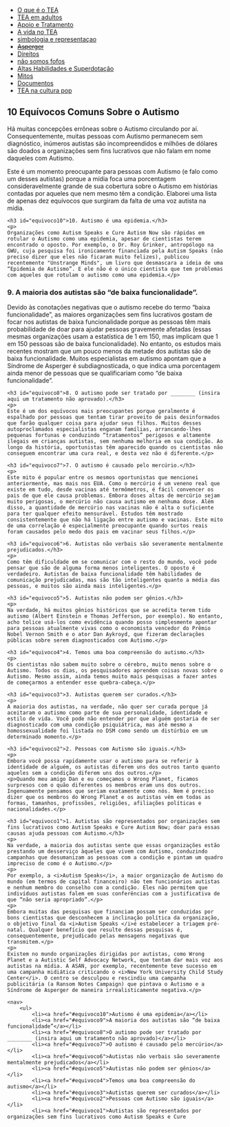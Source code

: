 <html lang="pt-BR">
<head>
    <meta charset="UTF-8">
    <title>10 Equívocos Comuns Sobre o Autismo</title>
</head>
<body>
<div class="navbar">
  <div class="navbar-inner">
      <ul class="nav">
      <li><a href= "/pages/autismo/autismo.html">O que é o TEA</a></li>
      <li><a href= "/pages/autismo/teadultos.html">TEA em adultos</a></li>
      <li><a href= "/pages/autismo/apoioetratamento.html">Apoio e Tratamento</a></li>
        <li><a href= "/pages/autismo/vidanotea.html">A vida no TEA</a></li>
        <li><a href= "/pages/autismo/identificadao.html">simbologia e representaçao</a></li>
        <li><a href= "/pages/autismo/asperger.html"> <del>Asperger</del></a></li>
        <li><a href= "/pages/autismo/direitos.html">Direitos</a></li>
        <li><a href= "/pages/autismo/fofos.html">não somos fofos</a></li>
        <li><a href= "/pages/autismo/habilidades.html">Altas Habilidades e Superdotação</a></li>
        <li><a href= "/pages/autismo/mitos.html">Mitos</a></li>
          <li><a href= "/pages/autismo/documentos.html">Documentos</a></li>
          <li><a href= "/pages/autismo/namidia.html">TEA na cultura pop</a></li>
      </ul>
  </div>
</div>
<p>
<p>
    <h2>10 Equívocos Comuns Sobre o Autismo</h2>
    <p>
    Há muitas concepções errôneas sobre o Autismo circulando por aí. Consequentemente, muitas pessoas com Autismo permanecem sem diagnóstico, inúmeros autistas são incompreendidos e milhões de dólares são doados a organizações sem fins lucrativos que não falam em nome daqueles com Autismo.</p>
    <p>Este é um momento preocupante para pessoas com Autismo (e falo como um desses autistas) porque a mídia foca uma porcentagem consideravelmente grande de sua cobertura sobre o Autismo em histórias contadas por aqueles que nem mesmo têm a condição. Elaborei uma lista de apenas dez equívocos que surgiram da falta de uma voz autista na mídia.</p>

    <h3 id="equivoco10">10. Autismo é uma epidemia.</h3>
    <p>
    Organizações como Autism Speaks e Cure Autism Now são rápidas em rotular o Autismo como uma epidemia, apesar de cientistas terem encontrado o oposto. Por exemplo, o Dr. Roy Grinker, antropólogo na GWU, cuja pesquisa foi ironicamente financiada pela Autism Speaks (não preciso dizer que eles não ficaram muito felizes), publicou recentemente "Unstrange Minds", um livro que desmascara a ideia de uma “Epidemia de Autismo”. E ele não é o único cientista que tem problemas com aqueles que rotulam o autismo como uma epidemia.</p>
<p>
    <h3 id="equivoco9">9. A maioria dos autistas são “de baixa funcionalidade”.</h3>
    <p>
    Devido às conotações negativas que o autismo recebe do termo “baixa funcionalidade”, as maiores organizações sem fins lucrativos gostam de focar nos autistas de baixa funcionalidade porque as pessoas têm mais probabilidade de doar para ajudar pessoas gravemente afetadas (essas mesmas organizações usam a estatística de 1 em 150, mas implicam que 1 em 150 pessoas são de baixa funcionalidade). No entanto, os estudos mais recentes mostram que um pouco menos da metade dos autistas são de baixa funcionalidade. Muitos especialistas em autismo apontam que a Síndrome de Asperger é subdiagnosticada, o que indica uma porcentagem ainda menor de pessoas que se qualificariam como “de baixa funcionalidade”.</p>

    <h3 id="equivoco8">8. O autismo pode ser tratado por ________ (insira aqui um tratamento não aprovado).</h3>
    <p>
    Este é um dos equívocos mais preocupantes porque geralmente é espalhado por pessoas que tentam tirar proveito de pais desinformados que farão qualquer coisa para ajudar seus filhos. Muitos desses autoproclamados especialistas enganam famílias, arrancando-lhes pequenas fortunas e conduzindo “tratamentos” perigosos e altamente ilegais em crianças autistas, sem nenhuma melhoria em sua condição. Ao longo da história, oportunistas têm aparecido quando os cientistas não conseguem encontrar uma cura real, e desta vez não é diferente.</p>

    <h3 id="equivoco7">7. O autismo é causado pelo mercúrio.</h3>
    <p>
    Este mito é popular entre os mesmos oportunistas que mencionei anteriormente, mas mais nos EUA. Como o mercúrio é um veneno real que existe em tudo, desde vacinas até termômetros, é fácil convencer os pais de que ele causa problemas. Embora doses altas de mercúrio sejam muito perigosas, o mercúrio não causa autismo em nenhuma dose. Além disso, a quantidade de mercúrio nas vacinas não é alta o suficiente para ter qualquer efeito mensurável. Estudos têm mostrado consistentemente que não há ligação entre autismo e vacinas. Este mito de uma correlação é especialmente preocupante quando surtos reais foram causados pelo medo dos pais em vacinar seus filhos.</p>

    <h3 id="equivoco6">6. Autistas não verbais são severamente mentalmente prejudicados.</h3>
    <p>
    Como têm dificuldade em se comunicar com o resto do mundo, você pode pensar que são de alguma forma menos inteligentes. O oposto é verdadeiro. Autistas de baixa funcionalidade têm habilidades de comunicação prejudicadas, mas são tão inteligentes quanto a média das pessoas, e muitos são ainda mais inteligentes.</p>

    <h3 id="equivoco5">5. Autistas não podem ser gênios.</h3>
    <p>
    Na verdade, há muitos gênios históricos que se acredita terem tido autismo (Albert Einstein e Thomas Jefferson, por exemplo). No entanto, acho tolice usá-los como evidência quando posso simplesmente apontar para pessoas atualmente vivas como o economista vencedor do Prêmio Nobel Vernon Smith e o ator Dan Aykroyd, que fizeram declarações públicas sobre serem diagnosticados com Autismo.</p>

    <h3 id="equivoco4">4. Temos uma boa compreensão do autismo.</h3>
    <p>
    Os cientistas não sabem muito sobre o cérebro, muito menos sobre o Autismo. Todos os dias, os pesquisadores aprendem coisas novas sobre o Autismo. Mesmo assim, ainda temos muito mais pesquisas a fazer antes de começarmos a entender esse quebra-cabeça.</p>

    <h3 id="equivoco3">3. Autistas querem ser curados.</h3>
    <p>
    A maioria dos autistas, na verdade, não quer ser curada porque já aceitaram o autismo como parte de sua personalidade, identidade e estilo de vida. Você pode não entender por que alguém gostaria de ser diagnosticado com uma condição psiquiátrica, mas até mesmo a homossexualidade foi listada no DSM como sendo um distúrbio em um determinado momento.</p>

    <h3 id="equivoco2">2. Pessoas com Autismo são iguais.</h3>
    <p>
    Embora você possa rapidamente usar o autismo para se referir à identidade de alguém, os autistas diferem uns dos outros tanto quanto aqueles sem a condição diferem uns dos outros.</p>
    <p>Quando meu amigo Dan e eu começamos o Wrong Planet, ficamos surpresos com o quão diferentes os membros eram uns dos outros. Ingenuamente pensamos que seriam exatamente como nós. Nem é preciso dizer que os membros do Wrong Planet e os autistas vêm em todas as formas, tamanhos, profissões, religiões, afiliações políticas e nacionalidades.</p>

    <h3 id="equivoco1">1. Autistas são representados por organizações sem fins lucrativos como Autism Speaks e Cure Autism Now; doar para essas causas ajuda pessoas com Autismo.</h3>
    <p>
    Na verdade, a maioria dos autistas sente que essas organizações estão prestando um desserviço àqueles que vivem com Autismo, conduzindo campanhas que desumanizam as pessoas com a condição e pintam um quadro impreciso de como é o Autismo.</p>
    <p>
    Por exemplo, a <i>Autism Speaks</i>, a maior organização de Autismo do mundo (em termos de capital financeiro) não tem funcionários autistas e nenhum membro do conselho com a condição. Eles não permitem que indivíduos autistas falem em suas conferências com a justificativa de que “não seria apropriado”.</p>
    <p>
    Embora muitas das pesquisas que financiam possam ser conduzidas por bons cientistas que desconhecem a inclinação política da organização, o objetivo final da <i>Autism Speaks </i>é estabelecer a triagem pré-natal. Qualquer benefício que resulte dessas pesquisas é, consequentemente, prejudicado pelas mensagens negativas que transmitem.</p>
    <p>
    Existem no mundo organizações dirigidas por autistas, como Wrong Planet e a Autistic Self Advocacy Network, que tentam dar mais voz aos autistas na mídia. A ASAN, por exemplo, recentemente teve sucesso em uma campanha midiática criticando o <i>New York University Child Study Center</i>. O centro se desculpou e rescindiu uma campanha publicitária (a Ransom Notes Campaign) que pintava o Autismo e a Síndrome de Asperger de maneira irrealisticamente negativa.</p>

    <nav>
        <ul>
            <li><a href="#equivoco10">Autismo é uma epidemia</a></li>
            <li><a href="#equivoco9">A maioria dos autistas são “de baixa funcionalidade”</a></li>
            <li><a href="#equivoco8">O autismo pode ser tratado por ________ (insira aqui um tratamento não aprovado)</a></li>
            <li><a href="#equivoco7">O autismo é causado pelo mercúrio</a></li>
            <li><a href="#equivoco6">Autistas não verbais são severamente mentalmente prejudicados</a></li>
            <li><a href="#equivoco5">Autistas não podem ser gênios</a></li>
            <li><a href="#equivoco4">Temos uma boa compreensão do autismo</a></li>
            <li><a href="#equivoco3">Autistas querem ser curados</a></li>
            <li><a href="#equivoco2">Pessoas com Autismo são iguais</a></li>
            <li><a href="#equivoco1">Autistas são representados por organizações sem fins lucrativos como Autism Speaks e Cure
